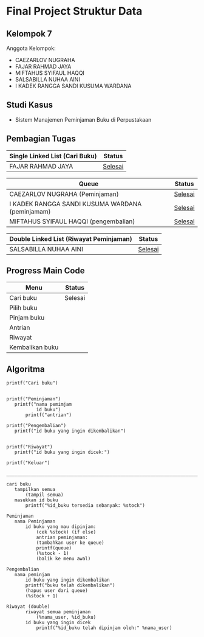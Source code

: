 # Final Project Struktur Data
## Kelompok 7
Anggota Kelompok:
- CAEZARLOV NUGRAHA
- FAJAR RAHMAD JAYA
- MIFTAHUS SYIFAUL HAQQI
- SALSABILLA NUHAA AINI
- I KADEK RANGGA SANDI KUSUMA WARDANA

## Studi Kasus
- Sistem Manajemen Peminjaman Buku di Perpustakaan

## Pembagian Tugas
|Single Linked List (Cari Buku)| Status|
|------------------------------|-------|
|FAJAR RAHMAD JAYA             |[Selesai](https://github.com/CATSSRIN/Final-Project-Struktur-Data/blob/main/Pembagian%20Tugas/Cari%20Buku/Cari%20Buku.c)|

|Queue| Status|
|-----|-------|
|CAEZARLOV NUGRAHA (Peminjaman)|[Selesai](https://github.com/CATSSRIN/Final-Project-Struktur-Data/blob/main/Pembagian%20Tugas/peminjaman/menu%20peminjaman.c)|
|I KADEK RANGGA SANDI KUSUMA WARDANA (peminjamam)|[Selesai](https://github.com/CATSSRIN/Final-Project-Struktur-Data/blob/main/Pembagian%20Tugas/peminjaman/menu%20peminjaman.c)|
|MIFTAHUS SYIFAUL HAQQI (pengembalian)|[Selesai](https://github.com/CATSSRIN/Final-Project-Struktur-Data/blob/main/Pembagian%20Tugas/Pengembalian/Menu%20Pengembalian.c)|

|Double Linked List (Riwayat Peminjaman)|Status|
|----------------------------|------|
|SALSABILLA NUHAA AINI       |[Selesai](https://github.com/CATSSRIN/Final-Project-Struktur-Data/blob/main/Pembagian%20Tugas/riwayat/riwayat%20peminjaman.c)|

## Progress Main Code
|Menu|Status|
|------|------|
|Cari buku| Selesai |
|Pilih buku|  |
|Pinjam buku|  |
|Antrian|  |
|Riwayat|  |
|Kembalikan buku|  |

 ## Algoritma
 ```
printf("Cari buku")


printf("Peminjaman")
    printf("nama pemimjam
            id buku")
        printf("antrian")

printf("Pengembalian")
    printf("id buku yang ingin dikembalikan")


printf("Riwayat")
    printf("id buku yang ingin dicek:")

printf("Keluar")

__________________________________________________________________________________

cari buku   
    tampilkan semua
        (tampil semua)
    masukkan id buku    
        printf("%id_buku tersedia sebanyak: %stock")

Peminjaman
    nama Peminjaman
        id buku yang mau dipinjam:
            (cek %stock) (if else)
            antrian peminjaman: 
            (tambahkan user ke queue)
            printf(queue)
            (%stock - 1)
            (balik ke menu awal)

Pengembalian
    nama peminjam
        id buku yang ingin dikembalikan
        printf("buku telah dikembalikan")
        (hapus user dari queue)
        (%stock + 1)

Riwayat (double)
        riwayat semua peminjaman
            (%nama_user, %id_buku)
        id buku yang ingin dicek
            printf("%id_buku telah dipinjam oleh:" %nama_user)
```
